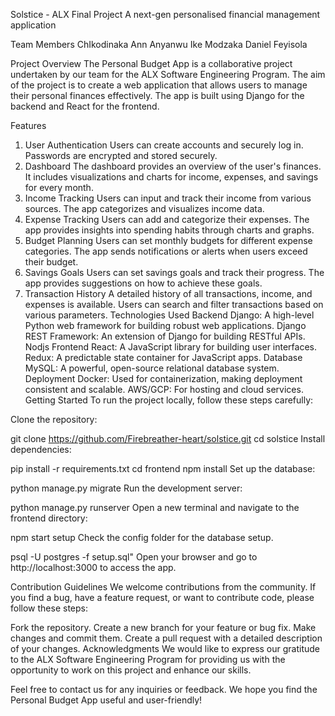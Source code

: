 Solstice - ALX Final Project
A next-gen personalised financial management application

Team Members
ChIkodinaka Ann Anyanwu
Ike Modzaka
Daniel Feyisola

Project Overview
The Personal Budget App is a collaborative project undertaken by our team for the ALX Software Engineering Program. The aim of the project is to create a web application that allows users to manage their personal finances effectively. The app is built using Django for the backend and React for the frontend.

Features
1. User Authentication
Users can create accounts and securely log in.
Passwords are encrypted and stored securely.
2. Dashboard
The dashboard provides an overview of the user's finances.
It includes visualizations and charts for income, expenses, and savings for every month.
3. Income Tracking
Users can input and track their income from various sources.
The app categorizes and visualizes income data.
4. Expense Tracking
Users can add and categorize their expenses.
The app provides insights into spending habits through charts and graphs.
5. Budget Planning
Users can set monthly budgets for different expense categories.
The app sends notifications or alerts when users exceed their budget.
6. Savings Goals
Users can set savings goals and track their progress.
The app provides suggestions on how to achieve these goals.
7. Transaction History
A detailed history of all transactions, income, and expenses is available.
Users can search and filter transactions based on various parameters.
Technologies Used
Backend
Django: A high-level Python web framework for building robust web applications.
Django REST Framework: An extension of Django for building RESTful APIs.
Nodjs
Frontend
React: A JavaScript library for building user interfaces.
Redux: A predictable state container for JavaScript apps.
Database
MySQL: A powerful, open-source relational database system.
Deployment
Docker: Used for containerization, making deployment consistent and scalable.
AWS/GCP: For hosting and cloud services.
Getting Started
To run the project locally, follow these steps carefully:

Clone the repository:

git clone https://github.com/Firebreather-heart/solstice.git
cd solstice
Install dependencies:

pip install -r requirements.txt
cd frontend
npm install
Set up the database:

python manage.py migrate
Run the development server:

python manage.py runserver
Open a new terminal and navigate to the frontend directory:

npm start
setup
Check the config folder for the database setup.

psql -U postgres -f setup.sql"
Open your browser and go to http://localhost:3000 to access the app.

Contribution Guidelines
We welcome contributions from the community. If you find a bug, have a feature request, or want to contribute code, please follow these steps:

Fork the repository.
Create a new branch for your feature or bug fix.
Make changes and commit them.
Create a pull request with a detailed description of your changes.
Acknowledgments
We would like to express our gratitude to the ALX Software Engineering Program for providing us with the opportunity to work on this project and enhance our skills.

Feel free to contact us for any inquiries or feedback. We hope you find the Personal Budget App useful and user-friendly!
